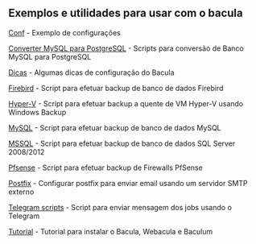 ## Exemplos e utilidades para usar com o bacula



[Conf](/conf) - Exemplo de configurações

[Converter MySQL para PostgreSQL](/convert_mysql_to_postgresql) - Scripts para conversão de Banco MySQL para PostgreSQL

[Dicas](/dicas) - Algumas dicas de configuração do Bacula

[Firebird](/firebird) - Script para efetuar backup de banco de dados Firebird

[Hyper-V](/hyper-v) - Script para efetuar backup a quente de VM Hyper-V usando Windows Backup

[MySQL](/mysql) - Script para efetuar backup de banco de dados MySQL

[MSSQL](/mssql) - Script para efetuar backup de banco de dados SQL Server 2008/2012

[Pfsense](/pfsense) - Script para efetuar backup de Firewalls PfSense

[Postfix](/postfix) - Configurar postfix para enviar email usando um servidor SMTP externo

[Telegram scripts](/telegram) - Script para enviar mensagem dos jobs usando o Telegram

[Tutorial](/tutorial) - Tutorial para instalar o Bacula, Webacula e Baculum
